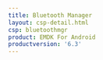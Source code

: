 ```yaml
---
title: Bluetooth Manager
layout: csp-detail.html
csp: bluetoothmgr
product: EMDK For Android
productversion: '6.3'
---
```










